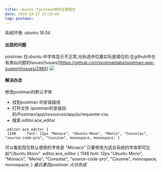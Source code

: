 ```yaml
---
title: ubuntu 下postman管标位置错位
date: 2019-10-27 22:33:03
tags postman:
---
```


系统环境: ubuntu 18.04
#### 出现的问题
postman 在ubuntu 中字体显示不正常,光标选中位置实际是错位的.在github中也有类似问题的lssues[lssues][https://github.com/postmanlabs/postman-app-support/issues/2985]
![](/img/postman.png)
#### 解决办法
修改postman的默认字体
- 找到postman 的安装路径
- 打开文件 /postman的安装目的/Postman/app/resources/app/js/requester.css
- 搜索.editor.ace_editor
```
.editor.ace_editor {
 1148     font: 12px "Monaco", "Ubuntu Mono", "Menlo", "Consolas", "source-code-pro", "Cousine", monospace, monospace; }
```
可以看到现在默认使用的字体是 "Monaco" 只要修改为适合系统的字体即可比如"Ubuntu Mono"
.editor.ace_editor {
 1148     font: 12px "Ubuntu Mono", "Monaco", "Menlo", "Consolas", "source-code-pro", "Cousine", monospace, monospace; }
*最后重启postman 大功告成*


